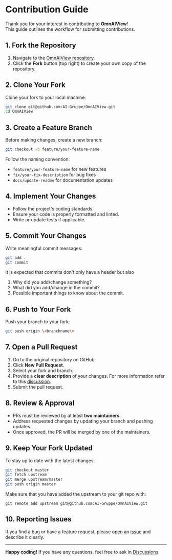 # Contribution Guide

Thank you for your interest in contributing to **OmnAIView**!  
This guide outlines the workflow for submitting contributions.

## 1. Fork the Repository

1. Navigate to the [OmnAIView repository](https://github.com/AI-Gruppe/OmnAIView).
2. Click the **Fork** button (top right) to create your own copy of the repository.

## 2. Clone Your Fork

Clone your fork to your local machine:

```sh
git clone git@github.com:AI-Gruppe/OmnAIView.git
cd OmnAIView
```

## 3. Create a Feature Branch

Before making changes, create a new branch:

```sh
git checkout -b feature/your-feature-name
```

Follow the naming convention:
- `feature/your-feature-name` for new features
- `fix/your-fix-description` for bug fixes
- `docs/update-readme` for documentation updates

## 4. Implement Your Changes

- Follow the project's coding standards.
- Ensure your code is properly formatted and linted.
- Write or update tests if applicable.

## 5. Commit Your Changes

Write meaningful commit messages:

```sh
git add .
git commit
```

It is expected that commits don't only have a header but also 
1. Why did you add/change something? 
2. What did you add/change in the commit? 
3. Possible important things to know about the commit.

## 6. Push to Your Fork

Push your branch to your fork:

```sh
git push origin \<branchname\>
```

## 7. Open a Pull Request

1. Go to the original repository on GitHub.
2. Click **New Pull Request**.
3. Select your fork and branch.
4. Provide a **clear description** of your changes. For more information refer to this [discussion](https://github.com/AI-Gruppe/OmnAIView/discussions/27#discussioncomment-13219940).
5. Submit the pull request.

## 8. Review & Approval

- PRs must be reviewed by at least **two maintainers**.
- Address requested changes by updating your branch and pushing updates.
- Once approved, the PR will be merged by one of the maintainers. 

## 9. Keep Your Fork Updated

To stay up to date with the latest changes: 

```sh
git checkout master 
git fetch upstream
git merge upstream/master
git push origin master
```

Make sure that you have added the upstream to your git repo with: 

```
git remote add upstream git@github.com:AI-Gruppe/OmnAIView.git
```

## 10. Reporting Issues

If you find a bug or have a feature request, please open an [issue](https://github.com/AI-Gruppe/OmnAIView/issues) and describe it clearly.

---

**Happy coding!** If you have any questions, feel free to ask in [Discussions](https://github.com/AI-Gruppe/OmnAIView/discussions).

